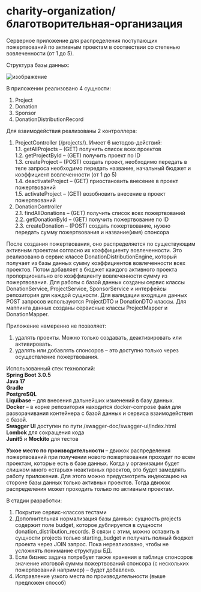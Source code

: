 # charity-organization/благотворительная-организация

Серверное приложение для распределения поступающих пожертвований по активным проектам в соотвествии со степенью вовлеченности (от 1 до 5).

Структура базы данных:
 
![изображение](https://user-images.githubusercontent.com/102044344/232735152-6d579468-a24b-462f-b17c-94ac1d1683ac.png)

В приложении реализовано 4 сущности:
1.	Project<br>
2.	Donation<br>
3.	Sponsor<br>
4.	DonationDistributionRecord<br>

Для взаимодействия реализованы 2 контроллера:<br>
1.	ProjectController (/projects/). Имеет 6 методов-действий:<br>
1.1.	getAllProjects – (GET) получить список всех проектов<br>
1.2.	getProjectById – (GET) получить проект по ID<br>
1.3.	createProject – (POST) создать проект, необходимо передать в теле запроса необходимо передать название, начальный бюджет и коэффициент вовлеченности (от 1 до 5)<br>
1.4.	 deactivateProject – (GET) приостановить внесение в проект пожертвований<br>
1.5.	activateProject – (GET) возобновить внесение в проект пожертвований<br>
2.	DonationController<br>
2.1.	findAllDonations – (GET) получить список всех пожертвований<br>
2.2.	getDonationById – (GET) получить пожертвование по ID<br>
2.3.	createDonation – (POST) создать пожертвование, нужно передать сумму пожертвования и название(имя) спонсора<br>

После создания пожертвования, оно распределяется по существующим активным проектам согласно их коэффициенту вовлеченности. Это реализовано в сервис классе DonationDistributionEngine, который получает из базы данных сумму коэффициентов вовлеченности всех проектов. Потом добавляет в бюджет каждого активного проекта пропорционально его коэффициенту вовлеченности сумму из пожертвования. 
Для работы с базой данных созданы сервис классы DonationService, ProjectService, SponsorService и интерфейсы репозитория для каждой сущности.
Для валидации входящих данных POST запросов используются ProjectDTO и DonationDTO классы. Для маппинга данных созданы сервисные классы ProjectMapper и DonationMapper.

Приложение намеренно не позволяет:
1.	удалять проекты. Можно только создавать, деактивировать или активировать.
2.	удалять или добавлять спонсоров – это доступно только через осуществление пожертвования.

Использованный стек технологий: <br>
<b>Spring Boot 3.0.5</b>
<br>
<b>Java 17</b>
<br>
<b>Gradle</b>
<br>
<b>PostgreSQL</b>
<br>
<b>Liquibase</b> – для внесения дальнейших изменений в базу данных.
<br>
<b>Docker</b> – в корне репозитория находится docker-compose файл для разворачивания контейнера с базой данных и сервиса взаимодействия с базой.
<br>
<b>Swagger UI</b> доступен по пути /swagger-doc/swagger-ui/index.html
<br>
<b>Lombok</b> для сокращения кода
<br>
<b>Junit5</b> и <b>Mockito</b> для тестов
<br>

<b>Узкое место по производительности</b> – движок распределения пожертвований при получении нового пожертвования проходит по всем проектам, которые есть в базе данных. Когда у организации будет слишком много «старых» неактивных проектов, это будет замедлять работу приложения. Для этого можно предусмотреть индексацию на стороне базы данных только активных проектов. Тогда движок распределения может проходить только по активным проектам.


В стадии разработки:<br>
1) Покрытие сервис-классов тестами
2)	Дополнительная нормализация базы данных: сущность projects содержит поле budget, которое дублируется в сущности donation_distribution_records. В связи с этим, можно оставить в сущности projects только starting_budget и получать полный бюджет проекта через JOIN запрос. Пока нереализовано, чтобы не усложнять понимание структуры БД.
3)	Если бизнес задача потребует также хранения в таблице спонсоров значение итоговой суммы пожертвований спонсора (с нескольких пожертвований например) – будет добавлено.
4)	Исправление узкого места по производительности (выше предложен способ)
